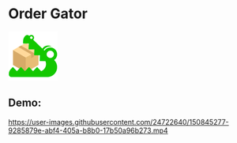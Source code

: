 # Order Gator 

![ordergator](src/Assets/bootsplash_logo.png "OrderGator")

## Demo:

https://user-images.githubusercontent.com/24722640/150845277-9285879e-abf4-405a-b8b0-17b50a96b273.mp4

